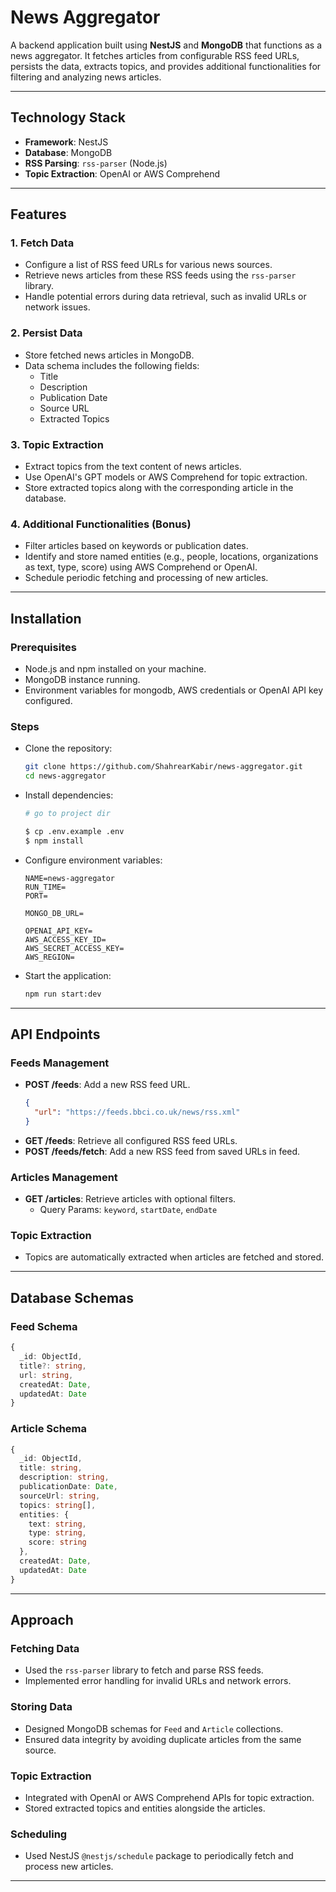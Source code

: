 # News Aggregator

A backend application built using **NestJS** and **MongoDB** that functions as a news aggregator. It fetches articles from configurable RSS feed URLs, persists the data, extracts topics, and provides additional functionalities for filtering and analyzing news articles.

---

## Technology Stack
- **Framework**: NestJS
- **Database**: MongoDB
- **RSS Parsing**: `rss-parser` (Node.js)
- **Topic Extraction**: OpenAI or AWS Comprehend

---

## Features

### 1. Fetch Data
- Configure a list of RSS feed URLs for various news sources.
- Retrieve news articles from these RSS feeds using the `rss-parser` library.
- Handle potential errors during data retrieval, such as invalid URLs or network issues.

### 2. Persist Data
- Store fetched news articles in MongoDB.
- Data schema includes the following fields:
  - Title
  - Description
  - Publication Date
  - Source URL
  - Extracted Topics

### 3. Topic Extraction
- Extract topics from the text content of news articles.
- Use OpenAI's GPT models or AWS Comprehend for topic extraction.
- Store extracted topics along with the corresponding article in the database.

### 4. Additional Functionalities (Bonus)
- Filter articles based on keywords or publication dates.
- Identify and store named entities (e.g., people, locations, organizations as text, type, score) using AWS Comprehend or OpenAI.
- Schedule periodic fetching and processing of new articles.

---

## Installation

### Prerequisites
- Node.js and npm installed on your machine.
- MongoDB instance running.
- Environment variables for mongodb, AWS credentials or OpenAI API key configured.

### Steps
- Clone the repository:
   ```bash
   git clone https://github.com/ShahrearKabir/news-aggregator.git
   cd news-aggregator
   ```

- Install dependencies:
   ```bash
   # go to project dir

   $ cp .env.example .env
   $ npm install
   ```

- Configure environment variables:
   ```plaintext
   NAME=news-aggregator
   RUN_TIME=
   PORT=

   MONGO_DB_URL=

   OPENAI_API_KEY=
   AWS_ACCESS_KEY_ID=
   AWS_SECRET_ACCESS_KEY=
   AWS_REGION=
   ```

- Start the application:
   ```bash
   npm run start:dev
   ```

---

## API Endpoints

### Feeds Management
- **POST /feeds**: Add a new RSS feed URL.
  ```json
  {
    "url": "https://feeds.bbci.co.uk/news/rss.xml"
  }
  ```
- **GET /feeds**: Retrieve all configured RSS feed URLs.
- **POST /feeds/fetch**: Add a new RSS feed from saved URLs in feed.

### Articles Management
- **GET /articles**: Retrieve articles with optional filters.
  - Query Params: `keyword`, `startDate`, `endDate`

### Topic Extraction
- Topics are automatically extracted when articles are fetched and stored.

---

## Database Schemas

### Feed Schema
```typescript
{
  _id: ObjectId,
  title?: string,
  url: string,
  createdAt: Date,
  updatedAt: Date
}
```

### Article Schema
```typescript
{
  _id: ObjectId,
  title: string,
  description: string,
  publicationDate: Date,
  sourceUrl: string,
  topics: string[],
  entities: {
    text: string,
    type: string,
    score: string
  },
  createdAt: Date,
  updatedAt: Date
}
```

---

## Approach

### Fetching Data
- Used the `rss-parser` library to fetch and parse RSS feeds.
- Implemented error handling for invalid URLs and network errors.

### Storing Data
- Designed MongoDB schemas for `Feed` and `Article` collections.
- Ensured data integrity by avoiding duplicate articles from the same source.

### Topic Extraction
- Integrated with OpenAI or AWS Comprehend APIs for topic extraction.
- Stored extracted topics and entities alongside the articles.

### Scheduling
- Used NestJS `@nestjs/schedule` package to periodically fetch and process new articles.

---